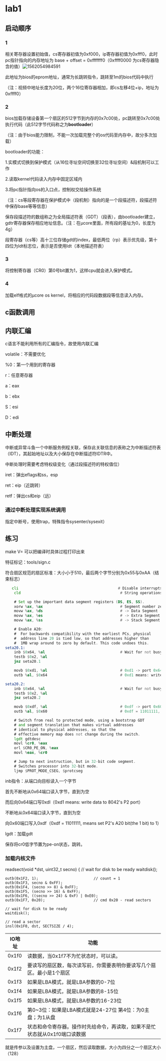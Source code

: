 # lab1

## 启动顺序

### 1

相关寄存器设置初始值，cs寄存器初值为0xf000，ip寄存器初值为0xfff0，此时pc指针指向的内存地址为 base + offset = 0xfffffff0（0xffff0000 为cs寄存器隐含的值）![1562054984591](C:\Users\ZHAOWE~1\AppData\Local\Temp\1562054984591.png)

此地址为bios的eprom地址，通常为长跳转指令，跳转至1m的bios代码中执行

（注：视频中地址长度为20位，两个16位寄存器相加，即cs左移4位+ip，地址为0xffff0）

### 2

bios加载存储设备第一个扇区的512字节到内存的0x7c00处，pc跳转至0x7c00处执行代码（此512字节代码称之为**bootloader**）

（注：由于bios能力限制，不能一次加载完整个的os代码至内存中，故分多次加载）

bootloader的功能：

1.实模式切换到保护模式（从16位寻址空间切换至32位寻址空间）&段机制可以工作

2.读取kernel代码读入内存中固定区域内

3.将pc指针指向os的入口点，控制权交给操作系统

（注：cs等段寄存器在保护模式中（段机制）指向的是一个段描述符，段描述符中保存base等等信息）

保存段描述符的数组称之为全局描述符表（GDT）（段表），由bootloader建立，gdtr寄存器保存相应地址信息。（注：在μcore里面，所有段的基址为0，长度为4g）

段寄存器（cs等）高十三位存储gdt的index，最低两位（rp）表示优先级，第十四位为ldt标志位，表示是否使用ldt（本地描述符表）

### 3

将控制寄存器（CR0）第0号bit置为1，这样cpu就会进入保护模式。

### 4

加载elf格式的μcore os kernel，将相应的代码段数据段等信息读入内存。

## c函数调用

## 内联汇编

c语言不能利用所有的汇编指令，故使用内联汇编

volatile：不需要优化

%0：第一个用到的寄存器

r：任意寄存器

a：eax

b：ebx

S：esi

D：edi

## 中断处理

中断或异常斗鱼一个中断服务例程关联，保存此关联信息的表称之为中断描述符表（IDT），其起始地址以及大小保存在中断描述符IDTR中。

中断处理时需要考虑特权级变化（通过段描述符的特权值位）

iret：弹出eflags和ss，esp

ret：eip（近跳转）

retf：弹出cs和eip（远）

### 通过中断处理实现系统调用

指定中断号，使用trap，特殊指令sysenter/sysexit）

## 练习

make V= 可以把编译时具体过程打印出来

特征标记：tools/sign.c

符合扇区规范的扇区标准：大小小于510，最后两个字节分别为0x55与0xAA（结束标志）

```asm
   cli                                             # Disable interrupts
    cld                                             # String operations increment

    # Set up the important data segment registers (DS, ES, SS).
    xorw %ax, %ax                                   # Segment number zero
    movw %ax, %ds                                   # -> Data Segment
    movw %ax, %es                                   # -> Extra Segment
    movw %ax, %ss                                   # -> Stack Segment

    # Enable A20:
    #  For backwards compatibility with the earliest PCs, physical
    #  address line 20 is tied low, so that addresses higher than
    #  1MB wrap around to zero by default. This code undoes this.
seta20.1:
    inb $0x64, %al                                  # Wait for not busy(8042 input buffer empty).
    testb $0x2, %al
    jnz seta20.1

    movb $0xd1, %al                                 # 0xd1 -> port 0x64
    outb %al, $0x64                                 # 0xd1 means: write data to 8042's P2 port

seta20.2:
    inb $0x64, %al                                  # Wait for not busy(8042 input buffer empty).
    testb $0x2, %al
    jnz seta20.2

    movb $0xdf, %al                                 # 0xdf -> port 0x60
    outb %al, $0x60                                 # 0xdf = 11011111, means set P2's A20 bit(the 1 bit) to 1

    # Switch from real to protected mode, using a bootstrap GDT
    # and segment translation that makes virtual addresses
    # identical to physical addresses, so that the
    # effective memory map does not change during the switch.
    lgdt gdtdesc
    movl %cr0, %eax
    orl $CR0_PE_ON, %eax
    movl %eax, %cr0

    # Jump to next instruction, but in 32-bit code segment.
    # Switches processor into 32-bit mode.
    ljmp $PROT_MODE_CSEG, $protcseg

```

inb指令：从端口向目标读入一个字节

首先不断地从0x64端口读入字节，直到为空

而后向0x64端口写0xdl（0xd1 means: write data to 8042's P2 port）

不断地从0x64端口读入字节，直到为空

向0x60端口写入0xdf（0xdf = 11011111, means set P2's A20 bit(the 1 bit) to 1）

lgdt：加载gdt

保存将cr0低字节置为pe-on状态，跳转。

### 加载内核文件

readsect(void *dst, uint32_t secno) {
    // wait for disk to be ready
    waitdisk();

    outb(0x1F2, 1);                         // count = 1
    outb(0x1F3, secno & 0xFF);
    outb(0x1F4, (secno >> 8) & 0xFF);
    outb(0x1F5, (secno >> 16) & 0xFF);
    outb(0x1F6, ((secno >> 24) & 0xF) | 0xE0);
    outb(0x1F7, 0x20);                      // cmd 0x20 - read sectors
    
    // wait for disk to be ready
    waitdisk();
    
    // read a sector
    insl(0x1F0, dst, SECTSIZE / 4);
| IO地址 | 功能                                                         |
| ------ | ------------------------------------------------------------ |
| 0x1f0  | 读数据，当0x1f7不为忙状态时，可以读。                        |
| 0x1f2  | 要读写的扇区数，每次读写前，你需要表明你要读写几个扇区。最小是1个扇区 |
| 0x1f3  | 如果是LBA模式，就是LBA参数的0-7位                            |
| 0x1f4  | 如果是LBA模式，就是LBA参数的8-15位                           |
| 0x1f5  | 如果是LBA模式，就是LBA参数的16-23位                          |
| 0x1f6  | 第0~3位：如果是LBA模式就是24-27位 第4位：为0主盘；为1从盘    |
| 0x1f7  | 状态和命令寄存器。操作时先给命令，再读取，如果不是忙状态就从0x1f0端口读数据 |

就是传参以及设置为主盘，一个扇区，然后读取数据，大小为四分之一个扇区大小（128）